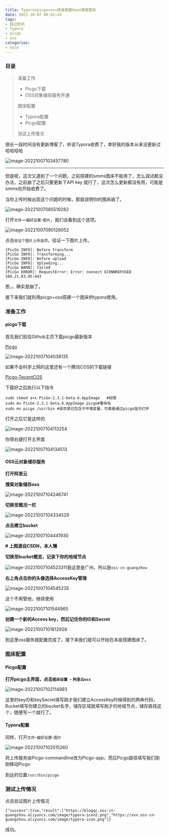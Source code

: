 ```yaml
---
title: Typora+picgo+oss快速搭建hexo博客图床
date: 2022-10-07 08:41:43
tags:
- 踩过的坑
- typora
- picgo
- oss
categories:
- hole
---
```






### 目录

>准备工作
>
>* Picgo下载
>* OSS对象储存服务开通
>
>图床配置
>
>* Typora配置
>* Picgo配置
>
>测试上传情况

很长一段时间没有更新博客了，听说Typora收费了，幸好我的版本从来没更新过哈哈哈哈

![image-20221007103457780](https://blogqc.oss-cn-guangzhou.aliyuncs.com/image/image-20221007103457780.png)

------------------

但是呢，这次又遇到了一个问题，之前搭建的smms图床不能用了，怎么调试都没办法，之前崩了之后只要更新下API  key 就行了，这次怎么更新都没有用，可能是smms也开始收费了。

当你上传时候出现这个问题的时候，那就说明你的图床崩了。

![image-20221007085519282](https://blogqc.oss-cn-guangzhou.aliyuncs.com/image/image-20221007085519282.png)

打开`文件`—`偏好设置`-`图片`，我们会看到这个选项。

![image-20221007090126052](https://blogqc.oss-cn-guangzhou.aliyuncs.com/image/image-20221007090126052.png)

点击`验证个图片上传选项`，验证一下图片上传。

```shell
[PicGo INFO]: Before transform
[PicGo INFO]: Transforming...
[PicGo INFO]: Before upload
[PicGo INFO]: Uploading...
[PicGo WARN]: failed
[PicGo ERROR]: RequestError: Error: connect ECONNREFUSED 104.21.83.45:443
```

恩。。确实是崩了。

接下来我们就利用picgo+oss搭建一个图床供typora使用。



### 准备工作



#### picgo下载

首先我们前往Github主页下载picgo最新版本  

[Picgo](https://github.com/Molunerfinn/PicGo/releases)

![image-20221007104038135](https://blogqc.oss-cn-guangzhou.aliyuncs.com/image/image-20221007104038135.png)



如果不会科学上网的这里还有一个腾讯COS的下载链接

[Picgo-TecentCOS](https://picgo-1251750343.cos.ap-chengdu.myqcloud.com/2.3.1-beta.6/PicGo-2.3.1-beta.6.AppImage)



下载好之后执行以下指令

```shell
sudo chmod a+x PicGo-2.3.1-beta.6.AppImage   #权限
sudo mv PicGo-2.3.1-beta.6.AppImage picgo#重命名
sudo mv picgo /usr/bin #该目录已包含于环境变量，可直接通过picgo指令打开
```



打开之后它是这样的

![image-20221007104113254](https://blogqc.oss-cn-guangzhou.aliyuncs.com/image/image-20221007104113254.png)

你得右键打开主界面

![image-20221007104134513](https://blogqc.oss-cn-guangzhou.aliyuncs.com/image/image-20221007104134513.png)



#### OSS云对象储存服务

**打开阿里云** 

[阿里云]: https://cn.aliyun.com



**搜索对象储存oss**

![image-20221007104246741](https://blogqc.oss-cn-guangzhou.aliyuncs.com/image/image-20221007104246741.png)



**切换至概况一栏**

![image-20221007104334529](https://blogqc.oss-cn-guangzhou.aliyuncs.com/image/image-20221007104334529.png)

**点击建立bucket**

![image-20221007104441930](https://blogqc.oss-cn-guangzhou.aliyuncs.com/image/image-20221007104441930.png)

**# 上图源自CSDN，本人懒**



**切换至bucket概览，记录下你的地域节点** 

![image-20221007104523311](https://blogqc.oss-cn-guangzhou.aliyuncs.com/image/image-20221007104523311.png)我这里是广州，所以是`oss-cn-guangzhou`



**右上角点击你的头像选择AccessKey管理**

![image-20221007104545235](https://blogqc.oss-cn-guangzhou.aliyuncs.com/image/image-20221007104545235.png)

这个不用管他，继续使用

![image-20221007101544965](https://blogqc.oss-cn-guangzhou.aliyuncs.com/image/image-20221007101544965.png)



**创建一个新的Access key，然后记住你的ID和Secret**

![image-20221007101612928](https://blogqc.oss-cn-guangzhou.aliyuncs.com/image/image-20221007101612928.png)



到这里oss服务就配置完成了，接下来我们就可以开始在本级搭建图床了。



### 图床配置



#### Picgo配置

**打开picgo主界面，点击`图床设置 `- `阿里云oss`**

![image-20221007102114993](https://blogqc.oss-cn-guangzhou.aliyuncs.com/image/image-20221007102114993.png)

这里的keyID和keySecret填写刚才我们建立AccessKey时候得到的两串代码，Bucket填写你建立的bucket名字，储存区域就填写刚才的地域节点，储存路径这个，随便写一个就行了。



#### Typora配置

同样，打开`文件`-`偏好设置`-`图片`

![image-20221007102515260](https://blogqc.oss-cn-guangzhou.aliyuncs.com/image/image-20221007102515260.png)

将上传服务由Picgo-commandline改为Picgo-app，而后Picgo路径填写我们刚刚移动Picgo

到达的位置`/usr/bin/picgo`



### 测试上传情况

点击验证图片上传情况

```shell
{"success":true,"result":["https://blogqc.oss-cn-guangzhou.aliyuncs.com/image/typora-icon2.png","https://xxx.oss-cn-guangzhou.aliyuncs.com/image/typora-icon.png"]}
```

成功。